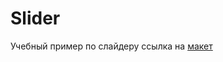 # Slider
Учебный пример по слайдеру ссылка на [макет](https://www.figma.com/file/3LMwy2MvXze15gOS93uN6R/Animated-slider?type=design&t=u0oRQkXjZETbwELK-6)
